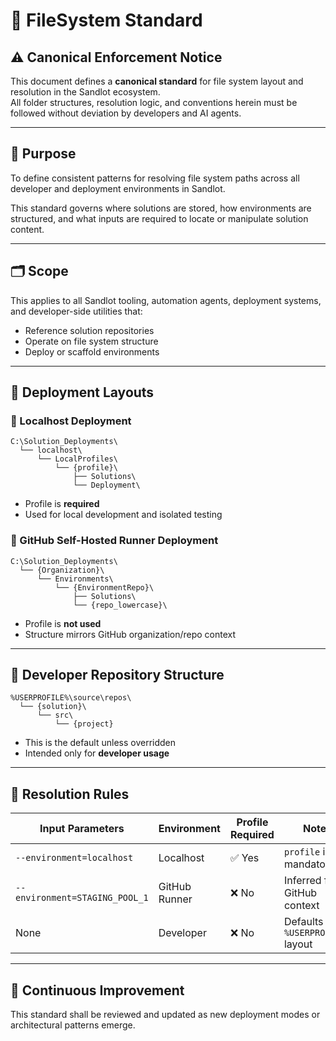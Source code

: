 # 📘 FileSystem Standard

## ⚠ Canonical Enforcement Notice

This document defines a **canonical standard** for file system layout and resolution in the Sandlot ecosystem.  
All folder structures, resolution logic, and conventions herein must be followed without deviation by developers and AI agents.

---

## 📘 Purpose

To define consistent patterns for resolving file system paths across all developer and deployment environments in Sandlot.

This standard governs where solutions are stored, how environments are structured, and what inputs are required to locate or manipulate solution content.

---

## 🗂 Scope

This applies to all Sandlot tooling, automation agents, deployment systems, and developer-side utilities that:
- Reference solution repositories
- Operate on file system structure
- Deploy or scaffold environments

---

## 🧭 Deployment Layouts

### 🔹 Localhost Deployment
```
C:\Solution_Deployments\
  └── localhost\
      └── LocalProfiles\
          └── {profile}\
              ├── Solutions\
              └── Deployment\
```
- Profile is **required**
- Used for local development and isolated testing

### 🔹 GitHub Self-Hosted Runner Deployment
```
C:\Solution_Deployments\
  └── {Organization}\
      └── Environments\
          └── {EnvironmentRepo}\
              ├── Solutions\
              └── {repo_lowercase}\
```
- Profile is **not used**
- Structure mirrors GitHub organization/repo context

---

## 🧭 Developer Repository Structure

```
%USERPROFILE%\source\repos\
  └── {solution}\
      └── src\
          └── {project}
```
- This is the default unless overridden
- Intended only for **developer usage**

---

## 🧩 Resolution Rules

| Input Parameters     | Environment     | Profile Required | Notes                             |
|----------------------|------------------|------------------|------------------------------------|
| `--environment=localhost` | Localhost        | ✅ Yes           | `profile` is mandatory             |
| `--environment=STAGING_POOL_1` | GitHub Runner   | ❌ No            | Inferred from GitHub context       |
| None                 | Developer        | ❌ No            | Defaults to `%USERPROFILE%` layout |

---

## 🧠 Continuous Improvement

This standard shall be reviewed and updated as new deployment modes or architectural patterns emerge.